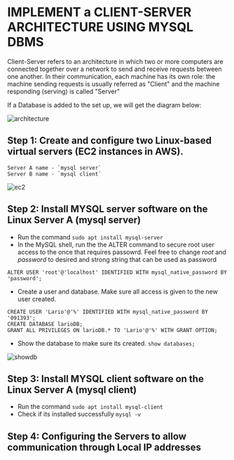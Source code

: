 # IMPLEMENT a CLIENT-SERVER ARCHITECTURE USING MYSQL DBMS
Client-Server refers to an architecture in which two or more computers are connected together over a network to send and receive requests between one another. 
In their communication, each machine has its own role: the machine sending requests is usually referred as "Client" and the machine responding (serving) is called "Server"

If a Database is added to the set up, we will get the diagram below:

![architecture](https://user-images.githubusercontent.com/26335055/197334049-bb2d1e2a-6ed7-4418-8b6d-3e5096f10962.png)


## Step 1: Create and configure two Linux-based virtual servers (EC2 instances in AWS).

```
Server A name - `mysql server`
Server B name - `mysql client`
```

![ec2](https://user-images.githubusercontent.com/26335055/197334155-d8155cd9-5e23-4080-ba5f-94a75235ddc9.png)

## Step 2: Install MYSQL server software on the Linux Server A (mysql server)
- Run the command `sudo apt install mysql-server`
- In the MySQL shell, run the the ALTER command to secure root user access to the once that requires passowrd. Feel free to change *root* and *password* to desired and strong string that can be used as password

`ALTER USER 'root'@'localhost' IDENTIFIED WITH mysql_native_password BY 'password';`
- Create a user and database. Make sure all access is given to the new user created.

```
CREATE USER 'Lario'@'%' IDENTIFIED WITH mysql_native_password BY '091393';
CREATE DATABASE larioDB;
GRANT ALL PRIVILEGES ON larioDB.* TO 'Lario'@'%' WITH GRANT OPTION;
```
- Show the database to make sure its created. `show databases;`

![showdb](https://user-images.githubusercontent.com/26335055/197334575-79cc5001-bb4e-4aca-8746-1e494bd1c2ee.png)

## Step 3: Install MYSQL client software on the Linux Server A (mysql client)
- Run the command `sudo apt install mysql-client`
- Check if its installed successfully `mysql -v`

## Step 4: Configuring the Servers to allow communication through Local IP addresses
